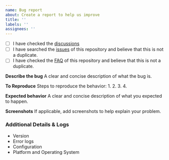 ```yaml
---
name: Bug report
about: Create a report to help us improve
title: ''
labels: ''
assignees: ''
---
```


<!-- The content in here will not be show。To forbid duplication，easier search in the feature，before you create an issue，please check the following. If your question is a newer/beginner's，recommand to https://github.com/ctripcorp/apollo/discussions to ask it. -->

- [ ] I have checked the [discussions](https://github.com/ctripcorp/apollo/discussions)
- [ ] I have searched the [issues](https://github.com/ctripcorp/apollo/issues) of this repository and believe that this is not a duplicate.
- [ ] I have checked the [FAQ](https://github.com/ctripcorp/apollo/wiki/%E9%83%A8%E7%BD%B2&%E5%BC%80%E5%8F%91%E9%81%87%E5%88%B0%E7%9A%84%E5%B8%B8%E8%A7%81%E9%97%AE%E9%A2%98) of this repository and believe that this is not a duplicate.

**Describe the bug**
A clear and concise description of what the bug is.

**To Reproduce**
Steps to reproduce the behavior:
1. 
2. 
3. 
4. 

**Expected behavior**
A clear and concise description of what you expected to happen.

**Screenshots**
If applicable, add screenshots to help explain your problem.

### Additional Details & Logs

- Version
- Error logs
- Configuration
- Platform and Operating System
